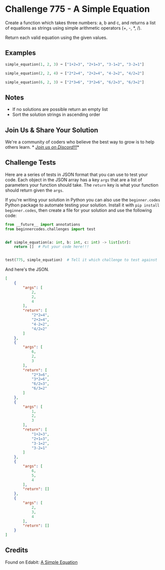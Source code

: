# Challenge 775 - A Simple Equation

Create a function which takes three numbers: a, b and c, and returns a list of equations as strings using simple arithmetic operators (+, -, *, /).

Return each valid equation using the given values.

## Examples
```python
simple_equation(1, 2, 3) ➞ ["1+2=3", "2+1=3", "3-1=2", "3-2=1"]

simple_equation(2, 2, 4) ➞ ["2*2=4", "2+2=4", "4-2=2", "4/2=2"]

simple_equation(6, 2, 3) ➞ ["2*3=6", "3*2=6", "6/2=3", "6/3=2"]
```
## Notes

- If no solutions are possible return an empty list
- Sort the solution strings in ascending order 

## Join Us & Share Your Solution

We're a community of coders who believe the best way to grow is to help others learn. *
*[Join us on Discord!!!](https://discord.gg/sfHykntuGy)**

## Challenge Tests

Here are a series of tests in JSON format that you can use to test your code. Each object in the JSON array has a
key `args` that are a list of parameters your function should take. The `return` key is what your function should return
given the `args`.

If you're writing your solution in Python you can also use the `beginner.codes` Python package to automate testing your
solution. Install it with `pip install beginner.codes`, then create a file for your solution and use the following code:

```python
from __future__ import annotations
from beginnercodes.challenges import test


def simple_equation(a: int, b: int, c: int) -> list[str]:
    return []  # Put your code here!!!


test(775, simple_equation)  # Tell it which challenge to test against
```

And here's the JSON.

```json
[
    {
        "args": [
            2,
            2,
            4
        ],
        "return": [
            "2*2=4",
            "2+2=4",
            "4-2=2",
            "4/2=2"
        ]
    },
    {
        "args": [
            6,
            2,
            3
        ],
        "return": [
            "2*3=6",
            "3*2=6",
            "6/2=3",
            "6/3=2"
        ]
    },
    {
        "args": [
            1,
            2,
            3
        ],
        "return": [
            "1+2=3",
            "2+1=3",
            "3-1=2",
            "3-2=1"
        ]
    },
    {
        "args": [
            6,
            5,
            4
        ],
        "return": []
    },
    {
        "args": [
            2,
            3,
            4
        ],
        "return": []
    }
]
```

## Credits

Found on Edabit: [A Simple Equation](https://edabit.com/challenge/mYGipMffRTYxYmv5i)
